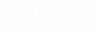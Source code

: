 # codecode

<!DOCTYPE html>
<html lang="en">
<head>
    <meta charset="UTF-8">
    <meta name="viewport" content="width=device-width, initial-scale=1.0">
    <link rel="stylesheet" type="text/css" href="style.css">
    <title>Submit Your Details</title>
    <style>
        html {
            font-size: 16px;
        }

        body {
            background-color: rgba(98, 95, 241, 0.635);
            margin: 0;
            font-family: 'Times New Roman', Times, serif; /* Changed font to Times New Roman */
            color: white;
        }

        .container {
            width: 100%;
            max-width: 720px; /* Set a max-width for larger screens */
            margin: 2rem auto; /* Center the container with fixed margins */
            background: rgba(21, 20, 85, 0.8);
            padding: 2rem;
            border-radius: 0.5rem;
            box-shadow: 0 0 10px rgba(0, 0, 0, 0.5); /* Optional shadow */
        }

        header {
            text-align: center;
            margin-bottom: 1.5rem;
        }

        h1 {
            font-weight: 400;
            color: white;
        }

        p {
            color: rgba(255, 255, 255, 0.8);
        }

        #userForm {
            background: rgba(255, 255, 255, 0.9);
            padding: 1.5rem;
            border-radius: 0.3rem;
        }

        .form-input {
            margin: 0 0 1.2rem 0; /* Adjusted for uniformity */
        }

        .form-input-size {
            display: block;
            width: 100%;
            height: 2.5rem; /* Increased height for better touch targets */
            padding: 0.5rem; /* Increased padding */
            border-radius: 0.2rem;
            outline: 0;
            border: 1px solid #ccc; /* Add border for inputs */
            margin-top: 0.4rem;
        }

        .error {
            color: red;
            font-size: 0.9em;
            margin-top: 0.2rem;
        }

        #submit {
            width: 100%;
            padding: 0.8rem;
            background: rgb(7, 173, 7);
            color: white;
            border-radius: 0.2rem;
            cursor: pointer;
            border: none;
            margin-top: 1rem;
        }

        #submit:disabled {
            background-color: grey;
            cursor: not-allowed;
        }

        .terms-container {
            display: flex;
            align-items: center;
            margin-top: 10px;
        }

        .terms-label {
            font-size: 0.9em;
            margin-left: 2px;
        }

        /* Responsive Styles */
        @media (max-width: 414px) {
            .container {
                margin: 1rem; /* Smaller margin for smaller screens */
                padding: 1rem; /* Adjust padding for smaller screens */
            }

            .form-input-size {
                height: 2rem; /* Decrease height on smaller screens */
            }
        }
    </style>
</head>
<body>
    <div class="container">
        <header>
            <h1>Submit Your Details</h1>
            <p>Thank you for taking the time to fill out this form</p>
        </header>

        <form id="userForm">
            <div class='form-input'>
                <label for="firstname">First Name</label>
                <input type="text" id="firstname" name="firstname" placeholder="First Name" class="form-input-size" required autocomplete="given-name">
                <div class="error" id="firstnameError"></div>
            </div>

            <div class='form-input'>
                <label for="lastname">Last Name</label>
                <input type="text" id="lastname" name="lastname" placeholder="Last Name" class="form-input-size" required autocomplete="family-name">
                <div class="error" id="lastnameError"></div>
            </div>

            <div class='form-input'>
                <label for="email">Email Address</label>
                <input type="email" id="email" name="email" placeholder="Email Address" class="form-input-size" required autocomplete="email">
                <div class="error" id="emailError"></div>
            </div>

            <div class='form-input'>
                <label for="countrycode">Country Code</label>
                <select id="countrycode" name="countrycode" class="form-input-size" required>
                    <option value="">Select Country Code</option>
                    <option value="+1">USA (+1)</option>
                    <option value="+91">India (+91)</option>
                    <option value="+44">UK (+44)</option>
                </select>
                <div class="error" id="countrycodeError"></div>
            </div>

            <div class='form-input'>
                <label for="mobileno">Mobile No.</label>
                <input type="text" id="mobileno" name="mobileno" placeholder="Mobile No." class="form-input-size" required autocomplete="tel">
                <div class="error" id="mobilenoError"></div>
            </div>

            <div class='form-input terms-container'>
                <input type="checkbox" id="terms" required>
                <label for="terms" class="terms-label">I agree to the Terms & Conditions</label>
            </div>

            <div class='form-input'>
                <button type="submit" class="submit" disabled id="submit">Submit Record</button>
                <button type="button" class="updateDelete">Update/Delete</button>
            </div>
        </form>

        <div id="responseMessage"></div>
    </div>

    <script src="https://cdnjs.cloudflare.com/ajax/libs/jquery/3.7.1/jquery.min.js"></script>
    <script>
        $(document).ready(function() {
            function validateForm() {
                const firstname = $('#firstname').val();
                const lastname = $('#lastname').val();
                const email = $('#email').val();
                const countrycode = $('#countrycode').val();
                const mobileno = $('#mobileno').val();
                const isTermsChecked = $('#terms').is(':checked');
                const emailValid = /^[^\s@]+@[^\s@]+\.[^\s@]+$/.test(email);
                const mobileValid = /^\d{10}$/.test(mobileno);
                
                // Reset error messages
                $(".error").text("");

                let isValid = true;

                if (!firstname) {
                    $("#firstnameError").text("* This field is required.");
                    isValid = false;
                }

                if (!lastname) {
                    $("#lastnameError").text("* This field is required.");
                    isValid = false;
                }

                if (!emailValid) {
                    $("#emailError").text("* Please enter a valid email address.");
                    isValid = false;
                }

                if (!countrycode) {
                    $("#countrycodeError").text("* Please select a country code.");
                    isValid = false;
                }

                if (!mobileValid) {
                    $("#mobilenoError").text("* Mobile number must contain exactly 10 digits.");
                    isValid = false;
                }

                if (!isTermsChecked) {
                    $("#mobilenoError").append("<br>* You must agree to the terms.");
                    isValid = false;
                }

                $("#submit").prop("disabled", !isValid);
            }

            // Enable/disable submit button based on form validity
            $("input, select").on("input change", validateForm);
            $("#terms").on("change", validateForm);

            $("#userForm").on("submit", function(event) {
                event.preventDefault();

                const firstname = $('#firstname').val();
                const lastname = $('#lastname').val();
                const email = $('#email').val();
                const countrycode = $('#countrycode').val();
                const mobileno = $('#mobileno').val();

                $.ajax({
                    type: "POST",
                    url: "https://mcsz6740-shssv34d-jxn10f-nm8.pub.sfmc-content.com/jn4ta43fo1r",
                    crossDomain: true,
                    dataType: 'text',
                    data: {
                        firstname: firstname,
                        lastname: lastname,
                        email: email,
                        countrycode: countrycode,
                        mobileno: mobileno
                    },
                    success: function(data) {
                        $("#responseMessage").html("<p>Record inserted successfully!</p>");
                    },
                    error: function(jqXHR, textStatus, errorThrown) {
                        $("#responseMessage").html("<p>Error: " + jqXHR.responseText + "</p>");
                    }
                });
            });

            $(".updateDelete").on("click", function () {
                window.location.href = "file:///C:/Users/Nikhil.Thakur04/Documents/Code/form2.html";
            });
        });
    </script>
</body>
</html>

